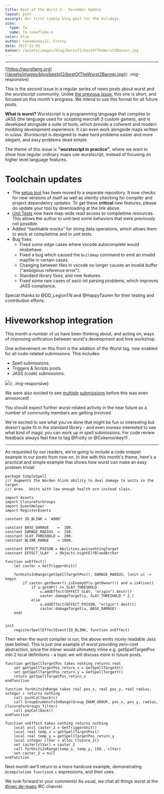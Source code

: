 ```yaml
---
title: Best of the Wurst 2 - December Update
layout: post
excerpt: Our first timely blog post for the holidays.
icon:
  type: fa
  name: fa-snowflake-o
color: blue
author: Cokemonkey11, Frotty
date: 2017-12-03
banner: /assets/images/blog/bestof2/bestOfTheWurst2Banner.jpg
---
```

------
![https://wurstlang.org](/assets/images/blog/bestof2/bestOfTheWurst2Banner.jpg){: .img-responsive}

This is the second issue in a regular series of news posts about wurst and the wurstscript community. Unlike [the previous issue](https://wurstlang.org/blog/thissummerinwurst.html), this one is short, and focused on this month's progress. We intend to use this format for all future posts.

__What is wurst?__ Wurstscript is a programming language that compiles to JASS (the language used for scripting warcraft 3 custom games), and is developed alongside a suite of tools, which provide a coherent and modern modding development experience. It can even work alongside maps written in vJass. Wurstscript is designed to make hard problems easier and more elegant, and easy problems dead simple.

The theme of this issue is __"wurstscript in practice"__, where we want to show how regular ordinary maps use wurstscript, instead of focusing on higher level language features.


# Toolchain updates

* The [setup tool](https://wurstlang.org/start.html) has been moved to a separate repository. It now checks for new versions of itself as well as silently checking for compiler and project dependency updates. To get these __critical__ new features, please do update your tool by downloading at the link above.
* [Unit Tests](https://wurstlang.org/manual.html#automated-unit-tests) now have map-wide read access to compiletime resources. This allows the author to unit-test some behaviors that were previously not possible.
* Added "hashtable mocks" for string data operations, which allows them to work at compiletime and in unit tests.
* Bug fixes:
    - Fixed some edge cases where vscode autocomplete would misbehave.
    - Fixed a bug which caused the `buildmap` command to emit an invalid mapfile in certain cases.
    - Changing between files in vscode no longer causes an invalid buffer ("ambigious reference error").
    - Standard library fixes, and new features.
    - Fixed some rare cases of ascii-int parsing problems, which improves JASS compliance.

Special thanks to @DD_LegionTN and @HappyTauren for their testing and contribution efforts.


# Hiveworkshop integration

This month a number of us have been thinking about, and acting on, ways of improving unification between wurst's development and hive workshop.

One achievement on this front is the addition of the Wurst tag, now enabled for all code-related submissions. This includes:

* Spell submissions.
* Triggers & Scripts posts.
* JASS (code) submissions.

![](/assets/images/blog/bestof2/hiveTag.jpg){: .img-responsive}

We were also excited to see [multiple](https://www.hiveworkshop.com/threads/snippet-initpackage.300738/) [submissions](https://www.hiveworkshop.com/threads/quest.300223/) before this was even announced!

You should expect further wurst-related activity in the near future as a number of community members are getting involved.

We're excited to see what you've done that might be fun or interesting but doesn't quite fit in the standard library - and even moreso interested to see what kind of magic you can work up in spell submissions. For code review feedback always feel free to tag @Frotty or @Cokemonkey11 .

---

As requested by our readers, we're going to include a code snippet example in our posts from now on. In line with this month's theme, here's a practical and simple example that shows how wurst can make an easy problem trivial:

```wurst
package SimpleSpell
/// Augments the Warden blink ability to deal damage to units in the target
/// area.  Units with low enough health are instead slain.

import Assets
import ClosureForGroups
import EventHelper
import RegisterEvents

constant ID_BLINK = 'A000'

constant BASE_DAMAGE    =  100.
constant DAMAGE_RADIUS  =  150.
constant SLAY_THRESHOLD =  200.
constant BLINK_RANGE    = 1000.

constant EFFECT_POISON = Abilities.poisonStingTarget
constant EFFECT_SLAY   = Objects.nightElfBloodArcher

function onEffect()
	let caster = GetTriggerUnit()

	forUnitsInRange(getSpellTargetPos(), DAMAGE_RADIUS, (unit u) -> begin
		if caster.getOwner().isEnemyOf(u.getOwner()) and u.isAlive()
			if u.getHP() <= SLAY_THRESHOLD
				u.addEffect(EFFECT_SLAY, "origin").destr()
				caster.damageTarget(u, SLAY_THRESHOLD * 2.)
			else
				u.addEffect(EFFECT_POISON, "origin").destr()
				caster.damageTarget(u, BASE_DAMAGE)
	end)


init
	registerSpellEffectEvent(ID_BLINK, function onEffect)
```

Then when the wurst compiler is run, the above emits nicely readable Jass (see below). This is just one example of wurst providing zero-cost abstraction, since the inliner would ultimately inline e.g. getSpellTargetPos into 2 local definitions - a topic we will discuss more in future posts.

```wurst
function getSpellTargetPos takes nothing returns real
    set getSpellTargetPos_return_x = GetSpellTargetX()
    set getSpellTargetPos_return_y = GetSpellTargetY()
    return getSpellTargetPos_return_x
endfunction

function forUnitsInRange takes real pos_x, real pos_y, real radius, integer c returns nothing
    call pushCallback(c)
    call GroupEnumUnitsInRange(Group_ENUM_GROUP, pos_x, pos_y, radius, ClosureForGroups_filter)
    call popCallback()
endfunction

function onEffect takes nothing returns nothing
    local unit caster_2 = GetTriggerUnit()
    local real temp_x = getSpellTargetPos()
    local real temp_y = getSpellTargetPos_return_y
    local integer clVar = alloc_Closure_2()
    set caster[clVar] = caster_2
    call forUnitsInRange(temp_x, temp_y, 150., clVar)
    set caster_2 = null
endfunction
```

Next month we'll return to a more hardcore example, demonstrating `@compiletime function`s + expressions, and their uses.

We look forward to your comments! As usual, we chat all things wurst at the [#inwc.de-maps](https://kiwiirc.com/client/irc.quakenet.org/#inwc.de-maps) IRC channel.
